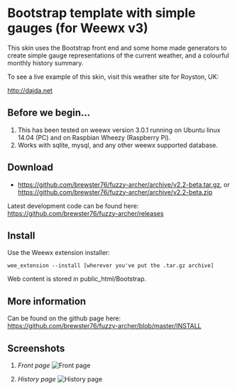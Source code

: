 Bootstrap template with simple gauges (for Weewx v3)
==================

This skin uses the Bootstrap front end and some home made generators to create simple gauge representations of the current weather, and a colourful monthly history summary.

To see a live example of this skin, visit this weather site for Royston, UK:

http://dajda.net

Before we begin...
--------
1. This has been tested on weewx version 3.0.1 running on Ubuntu linux 14.04 (PC) and
on Raspbian Wheezy (Raspberry Pi).</li>
2. Works with sqlite, mysql, and any other weewx supported database.</li>

Download
--------
* https://github.com/brewster76/fuzzy-archer/archive/v2.2-beta.tar.gz, or 
https://github.com/brewster76/fuzzy-archer/archive/v2.2-beta.zip

Latest development code can be found here: 
https://github.com/brewster76/fuzzy-archer/releases

Install
--------
Use the Weewx extension installer:

~~~~~~
wee_extension --install [wherever you've put the .tar.gz archive]
~~~~~~

Web content is stored in public_html/Bootstrap.

More information
--------

Can be found on the github page here: https://github.com/brewster76/fuzzy-archer/blob/master/INSTALL


Screenshots
-----

1. *Front page*
![Front page](https://sourceforge.net/p/weewx/wiki/Bootstrap/attachment/bootstrap01.png)

2. *History page*
![History page](https://sourceforge.net/p/weewx/wiki/Bootstrap/attachment/bootstrap02.png)